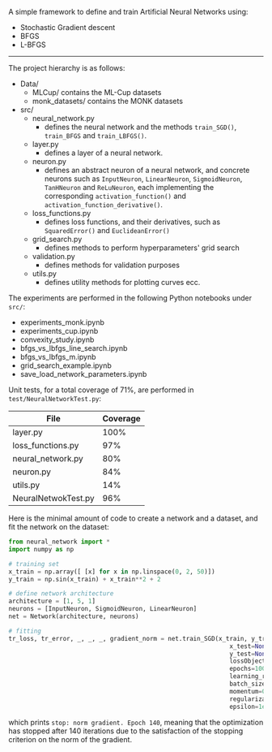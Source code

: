 A simple framework to define and train Artificial Neural Networks using:
- Stochastic Gradient descent
- BFGS
- L-BFGS

------------------------------------------------------------------------
The project hierarchy is as follows:
- Data/
  - MLCup/    contains the ML-Cup datasets
  - monk_datasets/    contains the MONK datasets
- src/
  - neural_network.py
    - defines the neural network and the methods `train_SGD()`, `train_BFGS` and `train_LBFGS()`.
  - layer.py
    - defines a layer of a neural network.
  - neuron.py
    - defines an abstract neuron of a neural network, and concrete neurons such as `InputNeuron`,
      `LinearNeuron`, `SigmoidNeuron`, `TanHNeuron` and `ReLuNeuron`, each implementing the corresponding
      `activation_function()` and `activation_function_derivative()`.
  - loss_functions.py
    - defines loss functions, and their derivatives, such as `SquaredError()` and `EuclideanError()`
  - grid_search.py
    - defines methods to perform hyperparameters' grid search
  - validation.py
    - defines methods for validation purposes
  - utils.py
    - defines utility methods for plotting curves ecc.

The experiments are performed in the following Python notebooks under `src/`:
- experiments_monk.ipynb
- experiments_cup.ipynb
- convexity_study.ipynb
- bfgs_vs_lbfgs_line_search.ipynb
- bfgs_vs_lbfgs_m.ipynb
- grid_search_example.ipynb
- save_load_network_parameters.ipynb

Unit tests, for a total coverage of 71%, are performed in `test/NeuralNetworkTest.py`:

File | Coverage
-----| --------
layer.py | 100%
loss_functions.py | 97%
neural_network.py | 80%
neuron.py | 84%
utils.py  | 14%
NeuralNetwokTest.py  |  96%


Here is the minimal amount of code to create a network and a dataset, and fit
the network on the dataset:


```python
from neural_network import *
import numpy as np

# training set
x_train = np.array([ [x] for x in np.linspace(0, 2, 50)])
y_train = np.sin(x_train) + x_train**2 + 2

# define network architecture
architecture = [1, 5, 1]
neurons = [InputNeuron, SigmoidNeuron, LinearNeuron]
net = Network(architecture, neurons)

# fitting
tr_loss, tr_error, _, _, _, gradient_norm = net.train_SGD(x_train, y_train,
                                                             x_test=None,
                                                             y_test=None,
                                                             lossObject=SquaredError(),
                                                             epochs=1000,
                                                             learning_rate=0.01,
                                                             batch_size=16,
                                                             momentum=0.9,
                                                             regularization=0.001,
                                                             epsilon=1e-2)
```

which prints ```stop: norm gradient. Epoch 140```, meaning that the optimization has stopped
after 140 iterations due to the satisfaction of the stopping criterion on the norm of the gradient.
